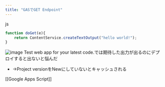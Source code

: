 ```yaml
---
title: "GASでGET Endpoint"
---
```


js

```javascript
function doGet(e){
	return ContentService.createTextOutput("hello world!");
}
```

![image](https://gyazo.com/c4096e11e30e87152dfeb5842dcd1053/thumb/1000)
Test web app for your latest code.では期待した出力が出るのにデプロイすると出ないと悩んだ
- →Project versionをNewにしていないとキャッシュされる

[[Google Apps Script]]
